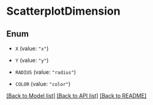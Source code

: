 # ScatterplotDimension

## Enum


* `X` (value: `"x"`)

* `Y` (value: `"y"`)

* `RADIUS` (value: `"radius"`)

* `COLOR` (value: `"color"`)


[[Back to Model list]](../README.md#documentation-for-models) [[Back to API list]](../README.md#documentation-for-api-endpoints) [[Back to README]](../README.md)


